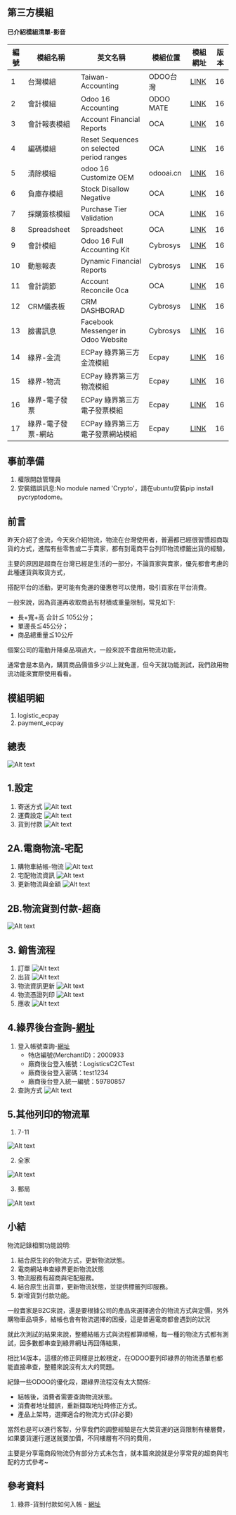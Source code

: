 ## 第三方模組
#### 已介紹模組清單-影音
|編號|模組名稱|英文名稱|模組位置|模組網址|版本|
|--|--|--|--|--|--|
|1|台灣模組|Taiwan-Accounting|ODOO台灣|[LINK](https://apps.odoo.com/apps/modules/14.0/l10n_tw/)|16|
|2|會計模組|Odoo 16 Accounting|ODOO MATE|[LINK](https://apps.odoo.com/apps/modules/16.0/om_account_accountant/)|16|
|3|會計報表模組|Account Financial Reports|OCA|[LINK](https://apps.odoo.com/apps/modules/16.0/account_financial_report/)|16|
|4|編碼模組|Reset Sequences on selected period ranges|OCA|[LINK](https://apps.odoo.com/apps/modules/16.0/sequence_reset_period/)|16|
|5|清除模組|odoo 16 Customize OEM|odooai.cn|[LINK](https://apps.odoo.com/apps/modules/16.0/app_odoo_customize/)|16|
|6|負庫存模組|Stock Disallow Negative|OCA|[LINK](https://apps.odoo.com/apps/modules/16.0/stock_no_negative/)|16|
|7|採購簽核模組|Purchase Tier Validation|OCA|[LINK](https://apps.odoo.com/apps/modules/16.0/purchase_tier_validation/)|16|
|8|Spreadsheet|Spreadsheet|OCA|[LINK](https://github.com/OCA/spreadsheet)|16|
|9|會計模組|Odoo 16 Full Accounting Kit|Cybrosys|[LINK](https://apps.odoo.com/apps/modules/16.0/base_accounting_kit/)|16|
|10|動態報表|Dynamic Financial Reports|Cybrosys|[LINK](https://apps.odoo.com/apps/modules/16.0/dynamic_accounts_report/)|16|
|11|會計調節|Account Reconcile Oca|OCA|[LINK](https://apps.odoo.com/apps/modules/16.0/account_reconcile_oca/)|16|
|12|CRM儀表板|CRM DASHBORAD|Cybrosys|[LINK](https://apps.odoo.com/apps/modules/16.0/crm_dashboard/)|16|
|13|臉書訊息|Facebook Messenger in Odoo Website|Cybrosys|[LINK](https://apps.odoo.com/apps/modules/16.0/fb_messenger/)|16|
|14|綠界-金流|ECPay 綠界第三方金流模組|Ecpay|[LINK](https://apps.odoo.com/apps/modules/16.0/payment_ecpay/)|16|
|15|綠界-物流|ECPay 綠界第三方物流模組|Ecpay|[LINK](https://apps.odoo.com/apps/modules/16.0/logistic_ecpay/)|16|
|16|綠界-電子發票|ECPay 綠界第三方電子發票模組|Ecpay|[LINK](https://apps.odoo.com/apps/modules/16.0/ecpay_invoice_tw/)|16|
|17|綠界-電子發票-網站|ECPay 綠界第三方電子發票網站模組|Ecpay|[LINK](https://apps.odoo.com/apps/modules/16.0/ecpay_invoice_website/)|16|

## 事前準備
1. 權限開啟管理員
2. 安裝錯誤訊息:No module named 'Crypto'，請在ubuntu安裝pip install pycryptodome。

## 前言
昨天介紹了金流，今天來介紹物流，物流在台灣使用者，普遍都已經很習慣超商取貨的方式，進階有些零售或二手賣家，都有到電商平台列印物流標籤出貨的經驗，

主要的原因是超商在台灣已經是生活的一部分，不論買家與賣家，優先都會考慮的此種運貨與取貨方式，

搭配平台的活動，更可能有免運的優惠卷可以使用，吸引買家在平台消費。

一般來說，因為貨運再收取商品有材積或重量限制，常見如下:
  + 長+寬+高 合計≦ 105公分；
  + 單邊長≦45公分；
  + 商品總重量≦10公斤

個案公司的電動升降桌品項過大，一般來說不會啟用物流功能，

通常會是本島內，購買商品價值多少以上就免運，但今天就功能測試，我們啟用物流功能來實際使用看看。

## 模組明細
1. logistic_ecpay
2. payment_ecpay

## 總表
![Alt text](https://github.com/ksharry/odoo-repository/blob/main/pic/E160201.png?raw=true)

## 1.設定
1. 寄送方式
![Alt text](https://github.com/ksharry/odoo-repository/blob/main/pic/E160202.png?raw=true)
2. 運費設定
![Alt text](https://github.com/ksharry/odoo-repository/blob/main/pic/E160203.png?raw=true)
3. 貨到付款
![Alt text](https://github.com/ksharry/odoo-repository/blob/main/pic/E160204.png?raw=true)

## 2A.電商物流-宅配
1. 購物車結帳-物流
![Alt text](https://github.com/ksharry/odoo-repository/blob/main/pic/E160206.png?raw=true)
2. 宅配物流資訊
![Alt text](https://github.com/ksharry/odoo-repository/blob/main/pic/E160205.png?raw=true)
3. 更新物流與金額
![Alt text](https://github.com/ksharry/odoo-repository/blob/main/pic/E160207.png?raw=true)

## 2B.物流貨到付款-超商
![Alt text](https://github.com/ksharry/odoo-repository/blob/main/pic/E160214.png?raw=true)

## 3. 銷售流程
1. 訂單
![Alt text](https://github.com/ksharry/odoo-repository/blob/main/pic/E160208.png?raw=true)
2. 出貨
![Alt text](https://github.com/ksharry/odoo-repository/blob/main/pic/E160209.png?raw=true)
3. 物流資訊更新
![Alt text](https://github.com/ksharry/odoo-repository/blob/main/pic/E160210.png?raw=true)
4. 物流憑證列印
![Alt text](https://github.com/ksharry/odoo-repository/blob/main/pic/E160211.png?raw=true)
5. 應收
![Alt text](https://github.com/ksharry/odoo-repository/blob/main/pic/E160212.png?raw=true)

## 4.綠界後台查詢-[網址](https://vendor-stage.ecpay.com.tw/)
1. 登入帳號查詢-[網址](https://developers.ecpay.com.tw/?p=7398&_gl=1*1sxy8he*_gcl_au*MTc0NzkzNjQ0NC4xNjk5OTQ4MDM3)
   + 特店編號(MerchantID)：2000933
   + 廠商後台登入帳號：LogisticsC2CTest
   + 廠商後台登入密碼：test1234
   + 廠商後台登入統一編號：59780857
2. 查詢方式
![Alt text](https://github.com/ksharry/odoo-repository/blob/main/pic/E160213.png?raw=true)

## 5.其他列印的物流單
1. 7-11

![Alt text](https://github.com/ksharry/odoo-repository/blob/main/pic/E160215.png?raw=true)


2. 全家

![Alt text](https://github.com/ksharry/odoo-repository/blob/main/pic/E160217.png?raw=true)


3. 郵局

![Alt text](https://github.com/ksharry/odoo-repository/blob/main/pic/E160216.png?raw=true)

## 小結
物流記錄相關功能說明:
1. 結合原生的的物流方式，更新物流狀態。
2. 電商網站串查綠界更新物流狀態
3. 物流服務有超商與宅配服務。
4. 結合原生出貨單，更新物流狀態，並提供標籤列印服務。
5. 新增貨到付款功能。

一般賣家是B2C來說，還是要根據公司的產品來選擇適合的物流方式與定價，另外購物車品項多，結帳也會有物流選擇的困擾，這是普遍電商都會遇到的狀況

就此次測試的結果來說，整體結帳方式與流程都算順暢，每一種的物流方式都有測試，因多數都串查到綠界網址再回傳結果，

相比14版本，這樣的修正同樣是比較穩定，在ODOO要列印綠界的物流憑單也都能直接串查，整體來說沒有太大的問題。

紀錄一些ODOO的優化段，跟綠界流程沒有太大關係:
  + 結帳後，消費者需要查詢物流狀態。
  + 消費者地址錯誤，重新擷取地址時修正方式。
  + 產品上架時，選擇適合的物流方式(非必要)

當然也是可以進行客製，分享我們的調整經驗是在大榮貨運的送貨限制有樓層費，如果要貨運行運送就要加價，不同樓層有不同的費用，

主要是分享電商段物流仍有部分方式未包含，就本篇來說就是分享常見的超商與宅配的方式參考~

## 參考資料
1. 綠界-貨到付款如何入帳 - [網址](https://support.ecpay.com.tw/5968/)

